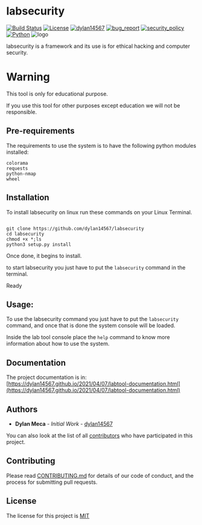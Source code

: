 # labsecurity
[![Build Status](https://img.shields.io/github/stars/dylan14567/labsecurity.svg)](https://github.com/dylan14567/labsecurity)
[![License](https://img.shields.io/github/license/dylan14567/labsecurity.svg)](https://github.com/dylan14567/labsecurity/blob/main/LICENSE)
[![dylan14567](https://img.shields.io/badge/author-dylan14567-green.svg)](https://github.com/dylan14567)
[![bug_report](https://img.shields.io/badge/bug-report-red.svg)](https://github.com/dylan14567/labsecurity/blob/main/.github/ISSUE_TEMPLATE/bug_report.md)
[![security_policy](https://img.shields.io/badge/security-policy-cyan.svg)](https://github.com/dylan14567/labsecurity/blob/main/.github/SECURITY.md)
[![Python](https://img.shields.io/badge/language-Python%20-yellow.svg)](https://www.python.org)
![logo](https://raw.githubusercontent.com/dylan14567/labsecurity/main/.github/icon.jpg)

labsecurity is a framework and its use is for ethical hacking and computer security.

# Warning

This tool is only for educational purpose.

If you use this tool for other purposes except education we will not be responsible.

## Pre-requirements

The requirements to use the system is to have the following python modules installed:

```
colorama
requests
python-nmap
wheel
```

## Installation

To install labsecurity on linux run these commands on your Linux Terminal.

```shell

git clone https://github.com/dylan14567/labsecurity
cd labsecurity
chmod +x *;ls
python3 setup.py install

```

Once done, it begins to install.

to start labsecurity you just have to put the ``` labsecurity ``` command in the terminal.

Ready


## Usage:

To use the labsecurity command you just have to put the ```labsecurity``` command, and once that is done the system console will be loaded.

Inside the lab tool console place the ``` help ``` command to know more information about how to use the system.

## Documentation

The project documentation is in: [https://dylan14567.github.io/2021/04/07/labtool-documentation.html](https://dylan14567.github.io/2021/04/07/labtool-documentation.html)

## Authors

* **Dylan Meca** - *Initial Work* - [dylan14567](https://github.com/dylan14567)

You can also look at the list of all [contributors](https://github.com/dylan14567/labsecurity/contributors) who have participated in this project.


## Contributing

Please read [CONTRIBUTING.md](https://github.com/dylan14567/labsecurity/blob/main/.github/CONTRIBUTING.md) for details of our code of conduct, and the process for submitting pull requests.

## License

The license for this project is [MIT](https://github.com/dylan14567/lab_tool/blob/main/LICENSE)

